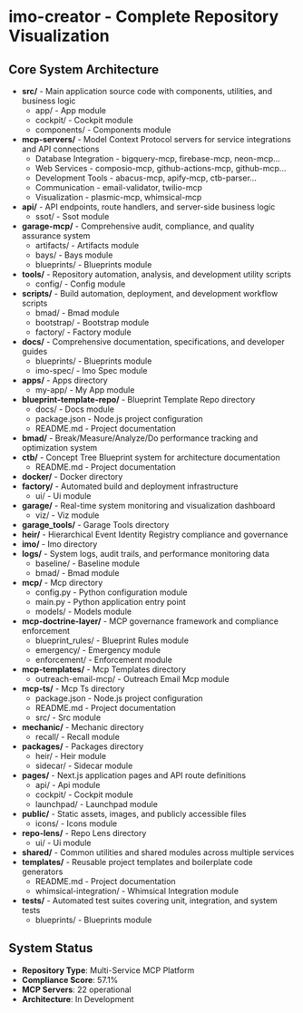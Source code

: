 # imo-creator - Complete Repository Visualization

## Core System Architecture
- **src/** - Main application source code with components, utilities, and business logic
  - app/ - App module
  - cockpit/ - Cockpit module
  - components/ - Components module
- **mcp-servers/** - Model Context Protocol servers for service integrations and API connections
  - Database Integration - bigquery-mcp, firebase-mcp, neon-mcp...
  - Web Services - composio-mcp, github-actions-mcp, github-mcp...
  - Development Tools - abacus-mcp, apify-mcp, ctb-parser...
  - Communication - email-validator, twilio-mcp
  - Visualization - plasmic-mcp, whimsical-mcp
- **api/** - API endpoints, route handlers, and server-side business logic
  - ssot/ - Ssot module
- **garage-mcp/** - Comprehensive audit, compliance, and quality assurance system
  - artifacts/ - Artifacts module
  - bays/ - Bays module
  - blueprints/ - Blueprints module
- **tools/** - Repository automation, analysis, and development utility scripts
  - config/ - Config module
- **scripts/** - Build automation, deployment, and development workflow scripts
  - bmad/ - Bmad module
  - bootstrap/ - Bootstrap module
  - factory/ - Factory module
- **docs/** - Comprehensive documentation, specifications, and developer guides
  - blueprints/ - Blueprints module
  - imo-spec/ - Imo Spec module
- **apps/** - Apps directory
  - my-app/ - My App module
- **blueprint-template-repo/** - Blueprint Template Repo directory
  - docs/ - Docs module
  - package.json - Node.js project configuration
  - README.md - Project documentation
- **bmad/** - Break/Measure/Analyze/Do performance tracking and optimization system
- **ctb/** - Concept Tree Blueprint system for architecture documentation
  - README.md - Project documentation
- **docker/** - Docker directory
- **factory/** - Automated build and deployment infrastructure
  - ui/ - Ui module
- **garage/** - Real-time system monitoring and visualization dashboard
  - viz/ - Viz module
- **garage_tools/** - Garage Tools directory
- **heir/** - Hierarchical Event Identity Registry compliance and governance
- **imo/** - Imo directory
- **logs/** - System logs, audit trails, and performance monitoring data
  - baseline/ - Baseline module
  - bmad/ - Bmad module
- **mcp/** - Mcp directory
  - config.py - Python configuration module
  - main.py - Python application entry point
  - models/ - Models module
- **mcp-doctrine-layer/** - MCP governance framework and compliance enforcement
  - blueprint_rules/ - Blueprint Rules module
  - emergency/ - Emergency module
  - enforcement/ - Enforcement module
- **mcp-templates/** - Mcp Templates directory
  - outreach-email-mcp/ - Outreach Email Mcp module
- **mcp-ts/** - Mcp Ts directory
  - package.json - Node.js project configuration
  - README.md - Project documentation
  - src/ - Src module
- **mechanic/** - Mechanic directory
  - recall/ - Recall module
- **packages/** - Packages directory
  - heir/ - Heir module
  - sidecar/ - Sidecar module
- **pages/** - Next.js application pages and API route definitions
  - api/ - Api module
  - cockpit/ - Cockpit module
  - launchpad/ - Launchpad module
- **public/** - Static assets, images, and publicly accessible files
  - icons/ - Icons module
- **repo-lens/** - Repo Lens directory
  - ui/ - Ui module
- **shared/** - Common utilities and shared modules across multiple services
- **templates/** - Reusable project templates and boilerplate code generators
  - README.md - Project documentation
  - whimsical-integration/ - Whimsical Integration module
- **tests/** - Automated test suites covering unit, integration, and system tests
  - blueprints/ - Blueprints module

## System Status
- **Repository Type**: Multi-Service MCP Platform
- **Compliance Score**: 57.1%
- **MCP Servers**: 22 operational
- **Architecture**: In Development